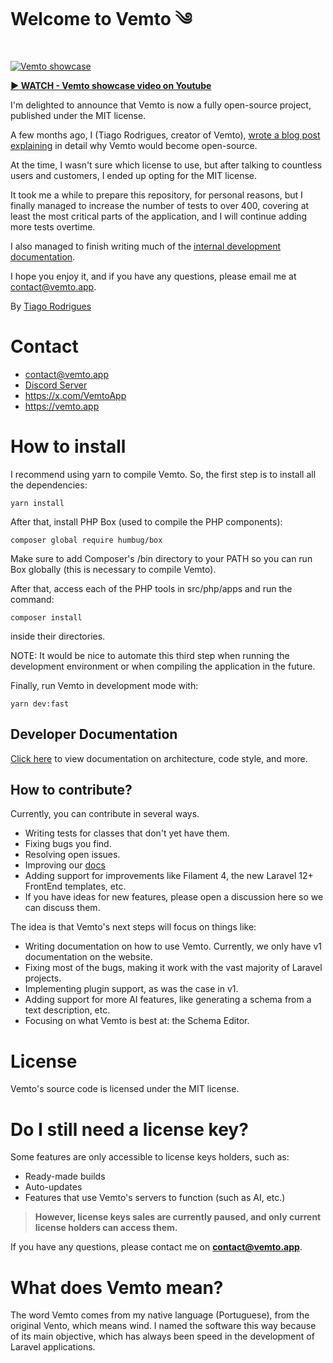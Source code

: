 # Welcome to Vemto ༄
[![Vemto showcase](https://vemto.app//images/hero.png)](https://www.youtube.com/watch?v=9Ajie_-zcNI)

[**▶️ WATCH - Vemto showcase video on Youtube**](https://www.youtube.com/watch?v=9Ajie_-zcNI)

I'm delighted to announce that Vemto is now a fully open-source project, published under the MIT license.

A few months ago, I (Tiago Rodrigues, creator of Vemto), [wrote a blog post explaining](https://vemto.app/blog/the-future-of-vemto) in detail why Vemto would become open-source.

At the time, I wasn't sure which license to use, but after talking to countless users and customers, I ended up opting for the MIT license.

It took me a while to prepare this repository, for personal reasons, but I finally managed to increase the number of tests to over 400, covering at least the most critical parts of the application, and I will continue adding more tests overtime.

I also managed to finish writing much of the [internal development documentation](/docs/index.md).

I hope you enjoy it, and if you have any questions, please email me at contact@vemto.app.

By [Tiago Rodrigues](https://x.com/Tiago_Ferat)

# Contact

- contact@vemto.app
- [Discord Server](https://discord.gg/CWnbWtJ)
- https://x.com/VemtoApp
- https://vemto.app

# How to install

I recommend using yarn to compile Vemto. So, the first step is to install all the dependencies:

```
yarn install
```

After that, install PHP Box (used to compile the PHP components):

```
composer global require humbug/box
```

Make sure to add Composer's /bin directory to your PATH so you can run Box globally (this is necessary to compile Vemto).

After that, access each of the PHP tools in src/php/apps and run the command:

```
composer install
```

inside their directories.

NOTE: It would be nice to automate this third step when running the development environment or when compiling the application in the future.

Finally, run Vemto in development mode with:

```
yarn dev:fast
```

## Developer Documentation

[Click here](/docs/index.md) to view documentation on architecture, code style, and more.

## How to contribute?

Currently, you can contribute in several ways.

- Writing tests for classes that don't yet have them.
- Fixing bugs you find.
- Resolving open issues.
- Improving our [docs](https://github.com/VemtoOrg/vemto-docs)
- Adding support for improvements like Filament 4, the new Laravel 12+ FrontEnd templates, etc.
- If you have ideas for new features, please open a discussion here so we can discuss them.

The idea is that Vemto's next steps will focus on things like:

- Writing documentation on how to use Vemto. Currently, we only have v1 documentation on the website.
- Fixing most of the bugs, making it work with the vast majority of Laravel projects.
- Implementing plugin support, as was the case in v1.
- Adding support for more AI features, like generating a schema from a text description, etc.
- Focusing on what Vemto is best at: the Schema Editor.

# License

Vemto's source code is licensed under the MIT license. 

# Do I still need a license key?

Some features are only accessible to license keys holders, such as:

- Ready-made builds
- Auto-updates
- Features that use Vemto's servers to function (such as AI, etc.)

> **However, license keys sales are currently paused, and only current license holders can access them.**

If you have any questions, please contact me on **contact@vemto.app**.

# What does Vemto mean?

The word Vemto comes from my native language (Portuguese), from the original Vento, which means wind. I named the software this way because of its main objective, which has always been speed in the development of Laravel applications.